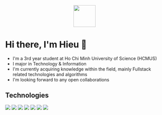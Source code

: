 <div align="center">
  <img src="https://media.giphy.com/media/JvxG1YZ5BcSy1GU0DN/giphy.gif" width="70">
</div>


# Hi there, I'm Hieu 👋

- I'm a 3rd year student at Ho Chi Minh University of Science (HCMUS)
- I major in Technology & Information
- I'm currently acquiring knowledge within the field, mainly Fullstack related technologies and algorithms
- I'm looking forward to any open collaborations

## Technologies

<img src="https://camo.githubusercontent.com/cf1a0ef083a2372d7f66b4691d5d25bfd8c098f42871e8da90edb1f32ed187c4/68747470733a2f2f696d672e736869656c64732e696f2f62616467652f2d4a6176615363726970742d626c61636b3f7374796c653d666c61742d737175617265266c6f676f3d6a617661736372697074"> <img src="https://camo.githubusercontent.com/cec92673ea713fa89ba2ae2033daf5851f6f39393ff5b93231aa707d424638d9/68747470733a2f2f696d672e736869656c64732e696f2f62616467652f2d4e6f64656a732d626c61636b3f7374796c653d666c61742d737175617265266c6f676f3d4e6f64652e6a73"> <img src="https://camo.githubusercontent.com/2986de5adb133f5359dff59d5dbea89047c1013c0ff92df222f4cec6c463403b/68747470733a2f2f696d672e736869656c64732e696f2f62616467652f2d457870726573736a732d626c61636b3f7374796c653d666c61742d737175617265266c6f676f3d65787072657373"> <img src="https://camo.githubusercontent.com/137a7a0f28f9e326bcc81a5a0bd853c86435143774c15642d827a5788e778667/68747470733a2f2f696d672e736869656c64732e696f2f62616467652f2d52656163742d626c61636b3f7374796c653d666c61742d737175617265266c6f676f3d7265616374"> <img src="https://camo.githubusercontent.com/392fa71fd2737088b6d21ba33f3d2fb6e1ac7c61142cdbe56c1d688ecf781ab8/68747470733a2f2f696d672e736869656c64732e696f2f62616467652f2d4d6f6e676f44422d626c61636b3f7374796c653d666c61742d737175617265266c6f676f3d6d6f6e676f6462"> <img src="https://camo.githubusercontent.com/5efc347be244284a5429c8ec508dca23a746b790cafc54827276c3f615ee910c/68747470733a2f2f696d672e736869656c64732e696f2f62616467652f2d507974686f6e2d6666646630303f7374796c653d666c61742d737175617265266c6f676f3d507974686f6e"> <img src="https://camo.githubusercontent.com/1af869d483d7acabd36d35325e1cbf82ea12dd160ed7c41bf543bf82ab1d8181/68747470733a2f2f696d672e736869656c64732e696f2f62616467652f2d4a6176612d4533344632363f7374796c653d666c61742d737175617265266c6f676f3d6a617661">

##
